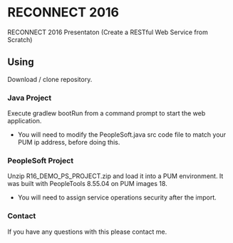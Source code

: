# RECONNECT 2016
RECONNECT 2016 Presentaton (Create a RESTful Web Service from Scratch)

## Using
Download / clone repository.

### Java Project
Execute gradlew bootRun from a command prompt to start the web application.
* You will need to modify the PeopleSoft.java src code file to match your PUM ip address, before doing this.

### PeopleSoft Project
Unzip R16_DEMO_PS_PROJECT.zip and load it into a PUM environment. It was built with PeopleTools 8.55.04 on PUM images 18.
* You will need to assign service operations security after the import.

### Contact
If you have any questions with this please contact me.
